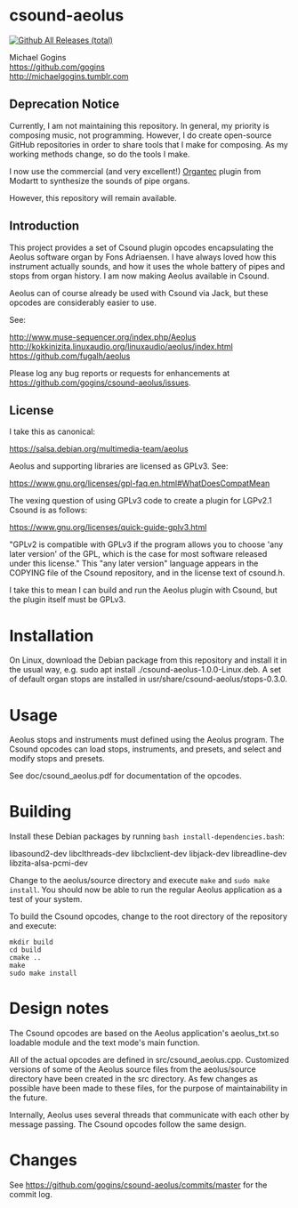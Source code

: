 # csound-aeolus

[![Github All Releases (total)](https://img.shields.io/github/downloads/gogins/csound-aeolus/total.svg)]()


Michael Gogins<br>
https://github.com/gogins<br>
http://michaelgogins.tumblr.com

## Deprecation Notice

Currently, I am not maintaining this repository. In general, my priority is 
composing music, not programming. However, I do create open-source GitHub 
repositories in order to share tools that I make for composing. As my 
working methods change, so do the tools I make. 

I now use the commercial (and very excellent!) [Organtec](https://www.modartt.com/organteq) 
plugin from Modartt to synthesize the sounds of pipe organs.

However, this repository will remain available.

## Introduction

This project provides a set of Csound plugin opcodes encapsulating the 
Aeolus software organ by Fons Adriaensen. I have always loved how this 
instrument actually sounds, and how it uses the whole battery of pipes and 
stops from organ history. I am now making Aeolus available in Csound.

Aeolus can of course already be used with Csound via Jack, but these 
opcodes are considerably easier to use.

See:

http://www.muse-sequencer.org/index.php/Aeolus
http://kokkinizita.linuxaudio.org/linuxaudio/aeolus/index.html
https://github.com/fugalh/aeolus

Please log any bug reports or requests for enhancements at 
https://github.com/gogins/csound-aeolus/issues.

## License

I take this as canonical:

https://salsa.debian.org/multimedia-team/aeolus

Aeolus and supporting libraries are licensed as GPLv3. See:

https://www.gnu.org/licenses/gpl-faq.en.html#WhatDoesCompatMean

The vexing question of using GPLv3 code to create a plugin for LGPv2.1 Csound 
is as follows:

https://www.gnu.org/licenses/quick-guide-gplv3.html

"GPLv2 is compatible with GPLv3 if the program allows you to choose 'any later 
version' of the GPL, which is the case for most software released under this 
license." This "any later version" language appears in the COPYING file of the 
Csound repository, and in the license text of csound.h.

I take this to mean I can build and run the Aeolus plugin with Csound, but the 
plugin itself must be GPLv3. 

# Installation

On Linux, download the Debian package from this repository and install it in 
the usual way, e.g. sudo apt install ./csound-aeolus-1.0.0-Linux.deb. A 
set of default organ stops are installed in usr/share/csound-aeolus/stops-0.3.0.

# Usage

Aeolus stops and instruments must defined using the Aeolus program. The Csound 
opcodes can load stops, instruments, and presets, and select and modify stops 
and presets.

See doc/csound_aeolus.pdf for documentation of the opcodes.

# Building

Install these Debian packages by running `bash install-dependencies.bash`:

libasound2-dev
libclthreads-dev
libclxclient-dev
libjack-dev
libreadline-dev
libzita-alsa-pcmi-dev

Change to the aeolus/source directory and execute `make` and `sudo make 
install`. You should now be able to run the regular Aeolus application as a 
test of your system.

To build the Csound opcodes, change to the root directory of the repository
and execute:
```
mkdir build
cd build
cmake ..
make
sudo make install
```

# Design notes

The Csound opcodes are based on the Aeolus application's aeolus_txt.so
loadable module and the text mode's main function.

All of the actual opcodes are defined in src/csound_aeolus.cpp.
Customized versions of some of the Aeolus source files from the 
aeolus/source directory have been created in the src directory. As few 
changes as possible have been made to these files, for the purpose of 
maintainability in the future.

Internally, Aeolus uses several threads that communicate with each other by 
message passing. The Csound opcodes follow the same design.

# Changes

See https://github.com/gogins/csound-aeolus/commits/master for the commit log.





